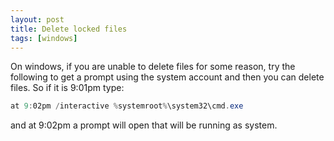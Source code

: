 ```yaml
---
layout: post
title: Delete locked files
tags: [windows]
---
```


On windows, if you are unable to delete files for some reason, try the following to get a prompt using the system account and then you can delete files. So if it is 9:01pm type:

```powershell
at 9:02pm /interactive %systemroot%\system32\cmd.exe
```

and at 9:02pm a prompt will open that will be running as system.
